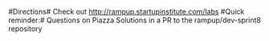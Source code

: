 #Directions#
Check out http://rampup.startupinstitute.com/labs
#Quick reminder:#
Questions on Piazza
Solutions in a PR to the rampup/dev-sprint8 repository
